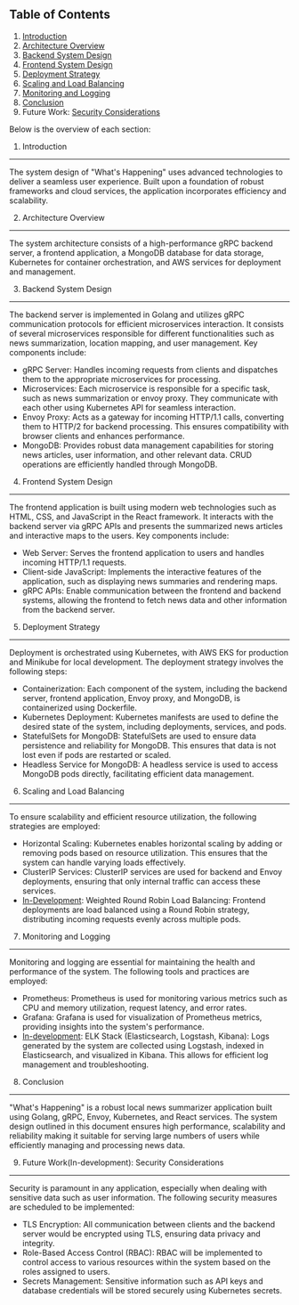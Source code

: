 Table of Contents
-----------------

1.  [Introduction](#introduction)
2.  [Architecture Overview](#architectureoverview)
3.  [Backend System Design](#backendsystem)
4.  [Frontend System Design](#frontendsystem)
5.  [Deployment Strategy](#deployment)
6.  [Scaling and Load Balancing](#scalinglb)
7.  [Monitoring and Logging](#monitoring)
8.  [Conclusion](#conclusion)
9.  Future Work: [Security Considerations](#security)

Below is the overview of each section: 
1. Introduction<a name="introduction"></a>
-------------------------------------------

The system design of "What's Happening" uses advanced technologies to deliver a seamless user experience. Built upon a foundation of robust frameworks and cloud services, the application incorporates efficiency and scalability.

2. Architecture Overview<a name="architectureoverview"></a>
-------------------------------------------------------------

The system architecture consists of a high-performance gRPC backend server, a frontend application, a MongoDB database for data storage, Kubernetes for container orchestration, and AWS services for deployment and management.

3. Backend System Design<a name="backendsystem"></a>
-------------------------------------------------------------

The backend server is implemented in Golang and utilizes gRPC communication protocols for efficient microservices interaction. It consists of several microservices responsible for different functionalities such as news summarization, location mapping, and user management. Key components include:

-   gRPC Server: Handles incoming requests from clients and dispatches them to the appropriate microservices for processing.
-   Microservices: Each microservice is responsible for a specific task, such as news summarization or envoy proxy. They communicate with each other using Kubernetes API for seamless interaction.
-   Envoy Proxy: Acts as a gateway for incoming HTTP/1.1 calls, converting them to HTTP/2 for backend processing. This ensures compatibility with browser clients and enhances performance.
-   MongoDB: Provides robust data management capabilities for storing news articles, user information, and other relevant data. CRUD operations are efficiently handled through MongoDB.

4. Frontend System Design<a name="frontendsystem"></a>
---------------------------------------------------------------

The frontend application is built using modern web technologies such as HTML, CSS, and JavaScript in the React framework. It interacts with the backend server via gRPC APIs and presents the summarized news articles and interactive maps to the users. Key components include:

-   Web Server: Serves the frontend application to users and handles incoming HTTP/1.1 requests.
-   Client-side JavaScript: Implements the interactive features of the application, such as displaying news summaries and rendering maps.
-   gRPC APIs: Enable communication between the frontend and backend systems, allowing the frontend to fetch news data and other information from the backend server.

5. Deployment Strategy<a name="deployment"></a>
---------------------------------------------------------

Deployment is orchestrated using Kubernetes, with AWS EKS for production and Minikube for local development. The deployment strategy involves the following steps:

-   Containerization: Each component of the system, including the backend server, frontend application, Envoy proxy, and MongoDB, is containerized using Dockerfile.
-   Kubernetes Deployment: Kubernetes manifests are used to define the desired state of the system, including deployments, services, and pods.
-   StatefulSets for MongoDB: StatefulSets are used to ensure data persistence and reliability for MongoDB. This ensures that data is not lost even if pods are restarted or scaled.
-   Headless Service for MongoDB: A headless service is used to access MongoDB pods directly, facilitating efficient data management.

6. Scaling and Load Balancing<a name="scalinglb"></a>
-----------------------------------------------------------------------

To ensure scalability and efficient resource utilization, the following strategies are employed:

-   Horizontal Scaling: Kubernetes enables horizontal scaling by adding or removing pods based on resource utilization. This ensures that the system can handle varying loads effectively.
-   ClusterIP Services: ClusterIP services are used for backend and Envoy deployments, ensuring that only internal traffic can access these services.
-  <u>In-Development</u>:  Weighted Round Robin Load Balancing: Frontend deployments are load balanced using a Round Robin strategy, distributing incoming requests evenly across multiple pods.

7. Monitoring and Logging<a name="monitoring"></a>
---------------------------------------------------------------

Monitoring and logging are essential for maintaining the health and performance of the system. The following tools and practices are employed:

-   Prometheus: Prometheus is used for monitoring various metrics such as CPU and memory utilization, request latency, and error rates.
-   Grafana: Grafana is used for visualization of Prometheus metrics, providing insights into the system's performance.
-   <u>In-development</u>: ELK Stack (Elasticsearch, Logstash, Kibana): Logs generated by the system are collected using Logstash, indexed in Elasticsearch, and visualized in Kibana. This allows for efficient log management and troubleshooting.

8. Conclusion<a name="conclusion"></a>
---------------------------------------

"What's Happening" is a robust local news summarizer application built using Golang, gRPC, Envoy, Kubernetes, and React services. The system design outlined in this document ensures high performance, scalability and reliability making it suitable for serving large numbers of users while efficiently managing and processing news data.

9. Future Work(In-development): Security Considerations<a name="security"></a>
-----------------------------------------------------------------

Security is paramount in any application, especially when dealing with sensitive data such as user information. The following security measures are scheduled to be implemented:

-   TLS Encryption: All communication between clients and the backend server would be encrypted using TLS, ensuring data privacy and integrity.
-   Role-Based Access Control (RBAC): RBAC will be implemented to control access to various resources within the system based on the roles assigned to users.
-   Secrets Management: Sensitive information such as API keys and database credentials will be stored securely using Kubernetes secrets.